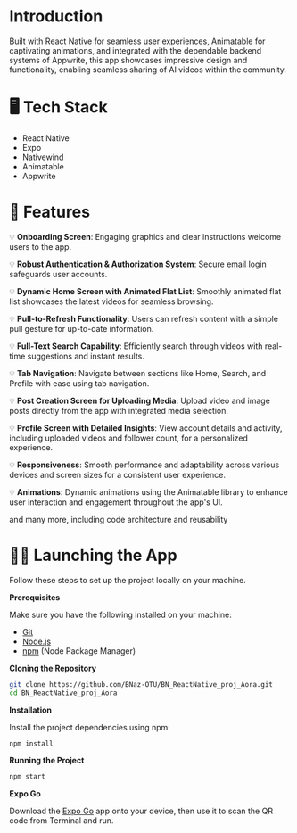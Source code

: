 # Introduction

Built with React Native for seamless user experiences, Animatable for captivating animations, and integrated with the dependable backend systems of Appwrite, 
this app showcases impressive design and functionality, enabling seamless sharing of AI videos within the community.

# 🖥️ Tech Stack

- React Native
- Expo
- Nativewind
- Animatable
- Appwrite

# 💎 Features

💡 **Onboarding Screen**: Engaging graphics and clear instructions welcome users to the app.

💡 **Robust Authentication & Authorization System**: Secure email login safeguards user accounts.

💡 **Dynamic Home Screen with Animated Flat List**: Smoothly animated flat list showcases the latest videos for seamless browsing.

💡 **Pull-to-Refresh Functionality**: Users can refresh content with a simple pull gesture for up-to-date information.

💡 **Full-Text Search Capability**: Efficiently search through videos with real-time suggestions and instant results.

💡 **Tab Navigation**: Navigate between sections like Home, Search, and Profile with ease using tab navigation.

💡 **Post Creation Screen for Uploading Media**: Upload video and image posts directly from the app with integrated media selection.

💡 **Profile Screen with Detailed Insights**: View account details and activity, including uploaded videos and follower count, for a personalized experience.

💡 **Responsiveness**: Smooth performance and adaptability across various devices and screen sizes for a consistent user experience.

💡 **Animations**: Dynamic animations using the Animatable library to enhance user interaction and engagement throughout the app's UI.

and many more, including code architecture and reusability 

# 👍🏽 Launching the App

Follow these steps to set up the project locally on your machine.

**Prerequisites**

Make sure you have the following installed on your machine:

- [Git](https://git-scm.com/)
- [Node.js](https://nodejs.org/en)
- [npm](https://www.npmjs.com/) (Node Package Manager)

**Cloning the Repository**

```bash
git clone https://github.com/BNaz-OTU/BN_ReactNative_proj_Aora.git
cd BN_ReactNative_proj_Aora
```
**Installation**

Install the project dependencies using npm:

```bash
npm install
```

**Running the Project**

```bash
npm start
```

**Expo Go**

Download the [Expo Go](https://expo.dev/go) app onto your device, then use it to scan the QR code from Terminal and run.


